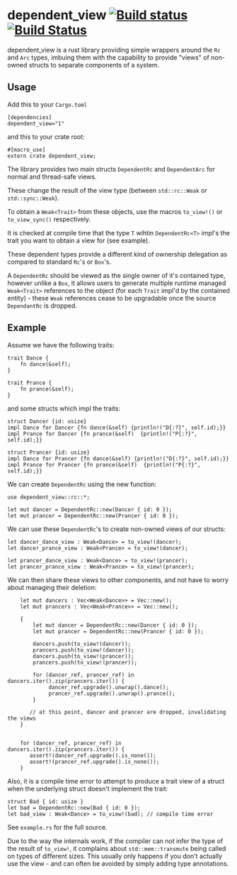 # dependent_view [![Build status](https://ci.appveyor.com/api/projects/status/e7l5c4xm4r0e8nc4?svg=true)](https://ci.appveyor.com/project/Gopiandcode/dependent-view) [![Build Status](https://travis-ci.org/Gopiandcode/dependent-view.svg?branch=master)](https://travis-ci.org/Gopiandcode/dependent-view)


dependent_view is a rust library providing simple wrappers around the `Rc` and `Arc` types, imbuing them with the capability to provide "views" of non-owned structs to separate components of a system. 

## Usage
Add this to your `Cargo.toml`
```
[dependencies]
dependent_view="1"
```
and this to your crate root:
```
#[macro_use]
extern crate dependent_view;
```


The library provides two main structs `DependentRc` and `DependentArc` for normal and thread-safe views.

These change the result of the view type (between `std::rc::Weak` or `std::sync::Weak`).

To obtain a `Weak<Trait>` from these objects, use the macros `to_view!()` or `to_view_sync()` respectively.

It is checked at compile time that the type `T` wihtin `DependentRc<T>` impl's the trait you want to obtain a view for (see example).

These dependent types provide a different kind of ownership delegation as compared to standard `Rc`'s or `Box`'s.

A `DependentRc` should be viewed as the single owner of it's contained type, however unlike a `Box`, it allows users to generate multiple runtime managed `Weak<Trait>` references to the object (for each `Trait` impl'd by the contained entity) - these `Weak` references cease to be upgradable once the source `DependantRc` is dropped.


## Example
Assume we have the following traits:
```
trait Dance {
    fn dance(&self);
}

trait Prance {
    fn prance(&self);
}
```
and some structs which impl the traits:
```
struct Dancer {id: usize}
impl Dance for Dancer {fn dance(&self) {println!("D{:?}", self.id);}}
impl Prance for Dancer {fn prance(&self)  {println!("P{:?}", self.id);}}

struct Prancer {id: usize}
impl Dance for Prancer {fn dance(&self) {println!("D{:?}", self.id);}}
impl Prance for Prancer {fn prance(&self)  {println!("P{:?}", self.id);}}
```
We can create `DependentRc` using the new function:
```
use dependent_view::rc::*;

let mut dancer = DependentRc::new(Dancer { id: 0 });
let mut prancer = DependentRc::new(Prancer { id: 0 });
```

We can use these `DependentRc`'s to create non-owned views of our structs:

```
let dancer_dance_view : Weak<Dance> = to_view!(dancer);
let dancer_prance_view : Weak<Prance> = to_view!(dancer);

let prancer_dance_view : Weak<Dance> = to_view!(prancer);
let prancer_prance_view : Weak<Prance> = to_view!(prancer);
```

We can then share these views to other components, and not have to worry about managing their deletion:
```
    let mut dancers : Vec<Weak<Dance>> = Vec::new();
    let mut prancers : Vec<Weak<Prance>> = Vec::new();

    {
        let mut dancer = DependentRc::new(Dancer { id: 0 });
        let mut prancer = DependentRc::new(Prancer { id: 0 });

        dancers.push(to_view!(dancer));
        prancers.push(to_view!(dancer));
        dancers.push(to_view!(prancer));
        prancers.push(to_view!(prancer));

        for (dancer_ref, prancer_ref) in dancers.iter().zip(prancers.iter()) {
             dancer_ref.upgrade().unwrap().dance(); 
             prancer_ref.upgrade().unwrap().prance(); 
        }

       // at this point, dancer and prancer are dropped, invalidating the views
    }


    for (dancer_ref, prancer_ref) in dancers.iter().zip(prancers.iter()) {
       assert!(dancer_ref.upgrade().is_none());
       assert!(prancer_ref.upgrade().is_none());
    }
```
Also, it is a compile time error to attempt to produce a trait view of a struct when the underlying struct doesn't implement the trait:
```
struct Bad { id: usize }
let bad = DependentRc::new(Bad { id: 0 });
let bad_view : Weak<Dance> = to_view!(bad); // compile time error
```
See `example.rs` for the full source.


Due to the way the internals work, if the compiler can not infer the type of the result of `to_view!`, it complains about `std::mem::transmute` being called on types of different sizes. This usually only happens if you don't actually use the view - and can often be avoided by simply adding type annotations.

